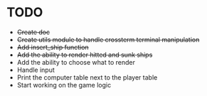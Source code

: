 # TODO

- <del>Create doc</del>
- <del>Create utils module to handle crossterm terminal manipulation</del>
- <del>Add insert_ship function</del>
- <del>Add the ability to render hitted and sunk ships</del>
- Add the ability to choose what to render
- Handle input
- Print the computer table next to the player table
- Start working on the game logic
